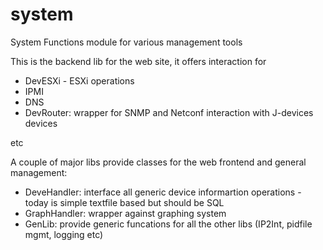 # system
System Functions module for various management tools

This is the backend lib for the web site, it offers interaction for 

- DevESXi - ESXi operations
- IPMI
- DNS
- DevRouter: wrapper for SNMP and Netconf interaction with J-devices devices

etc

A couple of major libs provide classes for the web frontend and general management:

- DeveHandler: interface all generic device informartion operations - today is simple textfile based but should be SQL 
- GraphHandler: wrapper against graphing system
- GenLib: provide generic funcations for all the other libs (IP2Int, pidfile mgmt, logging etc)
